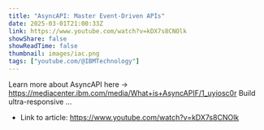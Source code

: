 ```yaml
---
title: "AsyncAPI: Master Event-Driven APIs"
date: 2025-03-01T21:00:33Z
link: https://www.youtube.com/watch?v=kDX7s8CNOlk
showShare: false
showReadTime: false
thumbnail: images/iac.png
tags: ["youtube.com/@IBMTechnology"]
---
```

Learn more about AsyncAPI here → https://mediacenter.ibm.com/media/What+is+AsyncAPIF/1_uyiosc0r Build ultra-responsive ...

- Link to article: https://www.youtube.com/watch?v=kDX7s8CNOlk